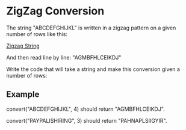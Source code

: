 # ZigZag Conversion

The string "ABCDEFGHIJKL" is written in a zigzag pattern on a given number of rows like this: 

[Zigzag String](./zigzag.png)

And then read line by line: "AGMBFHLCEIKDJ"

Write the code that will take a string and make this conversion given a number of rows:

## Example

convert("ABCDEFGHIJKL", 4) should return "AGMBFHLCEIKDJ".

convert("PAYPALISHIRING", 3) should return "PAHNAPLSIIGYIR".
